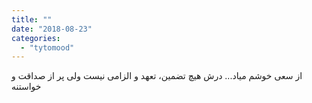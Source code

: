 ```yaml
---
title: ""
date: "2018-08-23"
categories: 
  - "tytomood"
---
```


از سعی خوشم میاد... درش هیچ تضمین، تعهد و الزامی نیست ولی پر از صداقت و خواستنه
